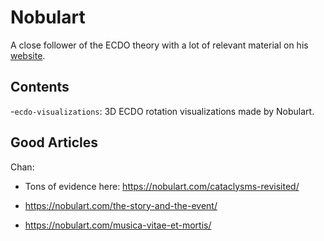# Nobulart

A close follower of the ECDO theory with a lot of relevant material on his [website](https://nobulart.com/).

## Contents

-`ecdo-visualizations`: 3D ECDO rotation visualizations made by Nobulart.

## Good Articles

Chan:
- Tons of evidence here: https://nobulart.com/cataclysms-revisited/
- https://nobulart.com/the-story-and-the-event/

- https://nobulart.com/musica-vitae-et-mortis/